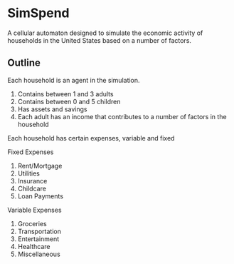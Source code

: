 # SimSpend

A cellular automaton designed to simulate the economic activity of households in the United States based on a number of factors.

## Outline

Each household is an agent in the simulation.

1. Contains between 1 and 3 adults
2. Contains between 0 and 5 children
3. Has assets and savings
4. Each adult has an income that contributes to a number of factors in the household

Each household has certain expenses, variable and fixed

Fixed Expenses
1. Rent/Mortgage
2. Utilities
3. Insurance
4. Childcare
5. Loan Payments

Variable Expenses
1. Groceries
2. Transportation
3. Entertainment
4. Healthcare
5. Miscellaneous